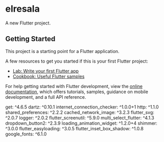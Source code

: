 # elresala

A new Flutter project.

## Getting Started

This project is a starting point for a Flutter application.

A few resources to get you started if this is your first Flutter project:

- [Lab: Write your first Flutter app](https://docs.flutter.dev/get-started/codelab)
- [Cookbook: Useful Flutter samples](https://docs.flutter.dev/cookbook)

For help getting started with Flutter development, view the
[online documentation](https://docs.flutter.dev/), which offers tutorials,
samples, guidance on mobile development, and a full API reference.

get: ^4.6.5
dartz: ^0.10.1
internet_connection_checker: ^1.0.0+1
http: ^1.1.0
shared_preferences: ^2.2.2
cached_network_image: ^3.2.3
flutter_svg: ^2.0.7
logger: ^2.0.2
flutter_screenutil: ^5.9.0
multi_select_flutter: ^4.1.3
dropdown_button2: ^2.3.9
loading_animation_widget: ^1.2.0+4
shimmer: ^3.0.0
flutter_easyloading: ^3.0.5
flutter_inset_box_shadow: ^1.0.8
google_fonts: ^6.1.0
